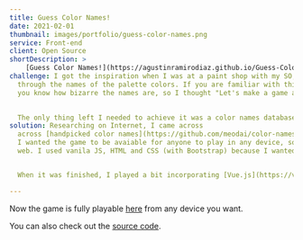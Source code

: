 ```yaml
---
title: Guess Color Names!
date: 2021-02-01
thumbnail: images/portfolio/guess-color-names.png
service: Front-end
client: Open Source
shortDescription: > 
    [Guess Color Names!](https://agustinramirodiaz.github.io/Guess-Color-Names/) is a hangman game for color names.
challenge: I got the inspiration when I was at a paint shop with my SO, reading
  through the names of the palette colors. If you are familiar with this palettes,
  you know how bizarre the names are, so I thought "Let's make a game about trying to guess them".

  
  The only thing left I needed to achieve it was a color names database.
solution: Researching on Internet, I came across 
  across [handpicked color names](https://github.com/meodai/color-names) and used their API. 
  I wanted the game to be avaiable for anyone to play in any device, so I made it
  web. I used vanila JS, HTML and CSS (with Bootstrap) because I wanted to make it lightweight. Then I switched from the API to a local JS file for a better UX. 


  When it was finished, I played a bit incorporating [Vue.js](https://vuejs.org/) into the project just to try it out.

---
```



Now the game is fully playable [here](https://agustinramirodiaz.github.io/Guess-Color-Names/) from any device you want.

You can also check out the [source code](https://github.com/AgustinRamiroDiaz/Guess-Color-Names).